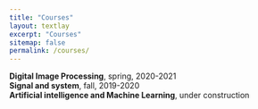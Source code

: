 ```yaml
---
title: "Courses"
layout: textlay
excerpt: "Courses"
sitemap: false
permalink: /courses/
---
```

**Digital Image Processing**, spring, 2020-2021<br>
**Signal and system**, fall, 2019-2020<br>
**Artificial intelligence and Machine Learning**, under construction
